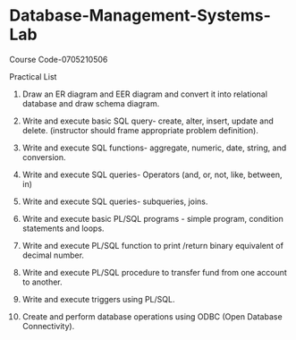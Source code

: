 # Database-Management-Systems-Lab
Course Code-0705210506

Practical List

1. Draw an ER diagram and EER diagram and convert it into relational database and draw schema diagram.

2. Write and execute basic SQL query- create, alter, insert, update and delete. (instructor should frame appropriate problem definition).

3. Write and execute SQL functions- aggregate, numeric, date, string, and conversion.

4. Write and execute SQL queries- Operators (and, or, not, like, between, in)

5. Write and execute SQL queries- subqueries, joins.

6. Write and execute basic PL/SQL programs - simple program, condition statements and loops.

7. Write and execute PL/SQL function to print /return binary equivalent of decimal number. 

8. Write and execute PL/SQL procedure to transfer fund from one account to another. 

9. Write and execute triggers using PL/SQL. 

10. Create and perform database operations using ODBC (Open Database Connectivity).

